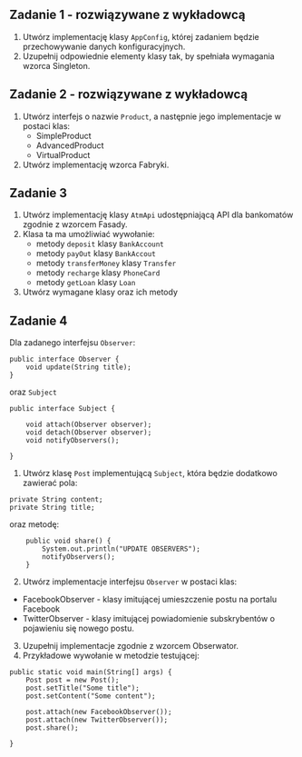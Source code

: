 ## Zadanie 1 - rozwiązywane z wykładowcą

1. Utwórz implementację klasy `AppConfig`, której zadaniem będzie przechowywanie danych konfiguracyjnych.
2. Uzupełnij odpowiednie elementy klasy tak, by spełniała wymagania wzorca Singleton.




## Zadanie 2 - rozwiązywane z wykładowcą

1. Utwórz interfejs o nazwie `Product`, a następnie jego implementacje w postaci klas:
    * SimpleProduct
    * AdvancedProduct
    * VirtualProduct
2. Utwórz implementację wzorca Fabryki.


## Zadanie 3

1. Utwórz implementację klasy `AtmApi` udostępniającą API dla bankomatów zgodnie z wzorcem Fasady.
2. Klasa ta ma umożliwiać wywołanie:
    * metody `deposit` klasy `BankAccount`
    * metody `payOut` klasy `BankAccout`
    * metody `transferMoney` klasy `Transfer`
    * metody `recharge` klasy `PhoneCard`
    * metody `getLoan` klasy `Loan`
3. Utwórz wymagane klasy oraz ich metody


## Zadanie 4

Dla zadanego interfejsu `Observer`:
```
public interface Observer { 
    void update(String title);
}
```
oraz `Subject`
```
public interface Subject {

    void attach(Observer observer);
    void detach(Observer observer);
    void notifyObservers();

}
```
1. Utwórz klasę `Post` implementującą `Subject`, która będzie dodatkowo zawierać pola:
````
private String content;
private String title;
````
oraz metodę:
````
	public void share() {
	    System.out.println("UPDATE OBSERVERS");
	    notifyObservers();
	}

````
2. Utwórz implementacje interfejsu `Observer` w postaci klas:
     
  * FacebookObserver - klasy imitującej umieszczenie postu na portalu Facebook
  * TwitterObserver - klasy imitującej powiadomienie subskrybentów o pojawieniu się nowego postu.

3. Uzupełnij implementacje zgodnie z wzorcem Obserwator.
4. Przykładowe wywołanie w metodzie testującej:
````
public static void main(String[] args) {
    Post post = new Post();
    post.setTitle("Some title");
    post.setContent("Some content");

    post.attach(new FacebookObserver());
    post.attach(new TwitterObserver());
    post.share();

}

````
